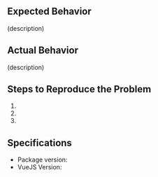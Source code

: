 ## Expected Behavior
(description)

## Actual Behavior
(description)

## Steps to Reproduce the Problem

  1.
  1.
  1.

## Specifications

  - Package version:
  - VueJS Version:
